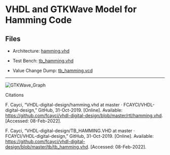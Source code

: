 # VHDL and GTKWave Model for Hamming Code

Files
---
- Architecture: [hamming.vhd](hamming.vhd)

- Test Bench: [tb_hamming.vhd](tb_hamming.vhd)

- Value Change Dump: [tb_hamming.vcd](tb_hamming.vcd)

---
![GTKWave_Graph](https://user-images.githubusercontent.com/78375489/153737485-de7d69c9-f91f-437b-92c7-63deafd34039.jpg)

Citations

F. Cayci, “VHDL-digital-design/hamming.vhd at master · FCAYCI/VHDL-digital-design,” GitHub, 31-Oct-2019. [Online]. Available: https://github.com/fcayci/vhdl-digital-design/blob/master/rtl/hamming.vhd. [Accessed: 08-Feb-2022].

F. Cayci, “VHDL-digital-design/TB_HAMMING.VHD at master · FCAYCI/VHDL-digital-design,” GitHub, 31-Oct-2019. [Online]. Available: https://github.com/fcayci/vhdl-digital-design/blob/master/tb/tb_hamming.vhd. [Accessed: 08-Feb-2022].

